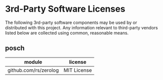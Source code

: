 # 3rd-Party Software Licenses

The following 3rd-party software components may be used by or distributed with this project. Any information relevant to third-party vendors listed below are collected using common, reasonable means.

## posch

| module | license |
| --- | --- |
| github.com/rs/zerolog | MIT License |

